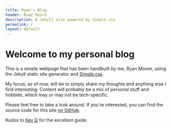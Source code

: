 ```yaml
---
title: Ryan's Blog
header: Ryan Moore
description: A Jekyll site powered by Simple.css
permalink: /
layout: default
---
```


# Welcome to my personal blog

This is a simple webpage that has been handbuilt by me, Ryan Moore, using the Jekyll static site generator and [Simple.css](https://simplecss.org).

My focus, as of now, will be to simply share my thoughts and anything else I find
interesting. Content will probably be a mix of personal stuff and hobbies, which
may or may not be tech-specific.

Please feel free to take a look around. If you're interested, you can find the source code for this site [on GitHub](https://github.com/RMoore35/jekyll-simple.css).

Kudos to [Kev Q](https://kevq.uk/how-to-build-jekyll-site-simple-css/) for the excellent
guide.
